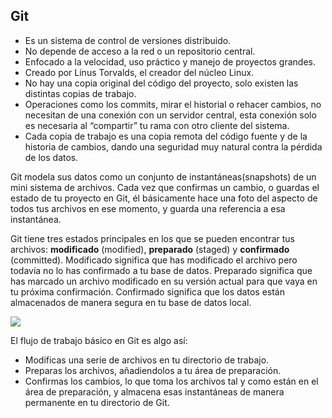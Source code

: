 <h2>Git</h2>
<ul>
<li>Es un sistema de control de versiones distribuido. </li>
<li>No depende de acceso a la red o un repositorio  central. </li>
<li>Enfocado a la velocidad, uso práctico y manejo de  proyectos grandes.</li>
<li>Creado por Linus Torvalds, el creador del núcleo  Linux.</li>
<li>No hay una copia original del código del proyecto, solo existen las distintas copias de trabajo. </li>
<li>Operaciones como los commits, mirar el historial o rehacer cambios, no necesitan de una conexión con un servidor central, esta conexión solo es necesaria al “compartir” tu rama con otro cliente del sistema. </li>
<li>Cada copia de trabajo es una copia remota del código fuente y de la historia de cambios, dando una seguridad muy natural contra la pérdida de los datos.</li>
</ul>

Git modela sus datos como un conjunto de instantáneas(snapshots) de un mini sistema de archivos. Cada vez que confirmas un cambio, o guardas el estado de tu proyecto en Git, él básicamente hace una foto del aspecto de todos tus archivos en ese momento, y guarda una referencia a esa instantánea.

Git tiene tres estados principales en los que se pueden encontrar tus archivos: <b>modificado</b> (modified), <b>preparado</b> (staged) y <b>confirmado</b> (committed). Modificado significa que has modificado el archivo pero todavía no lo has confirmado a tu base de datos. Preparado significa que has marcado un archivo modificado en su versión actual para que vaya en tu próxima confirmación. Confirmado significa que los datos están almacenados de manera segura en tu base de datos local.

<img src="https://git-scm.com/figures/18333fig0106-tn.png">

El flujo de trabajo básico en Git es algo así:

<ul>
<li>Modificas una serie de archivos en tu directorio de trabajo.</li>
<li>Preparas los archivos, añadiendolos a tu área de preparación.</li>
<li>Confirmas los cambios, lo que toma los archivos tal y como están en el área de preparación, y almacena esas instantáneas de manera permanente en tu directorio de Git.</li>
</ul>
